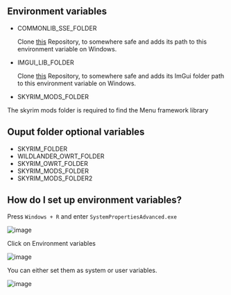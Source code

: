 ## Environment variables

- COMMONLIB_SSE_FOLDER

  Clone [this](https://github.com/CharmedBaryon/CommonLibSSE-NG) Repository, to somewhere safe and adds its path to this environment variable on Windows.

- IMGUI_LIB_FOLDER

  Clone [this](https://github.com/Thiago099/SKSE-Menu-Framework-SDK/tree/main)  Repository, to somewhere safe and adds its ImGui folder path to this environment variable on Windows.

- SKYRIM_MODS_FOLDER

 The skyrim mods folder is required to find the Menu framework library
  
## Ouput folder optional variables

- SKYRIM_FOLDER
- WILDLANDER_OWRT_FOLDER
- SKYRIM_OWRT_FOLDER
- SKYRIM_MODS_FOLDER
- SKYRIM_MODS_FOLDER2

## How do I set up environment variables?
Press `Windows + R` and enter `SystemPropertiesAdvanced.exe`

![image](https://github.com/Thiago099/SKSEMenuFrameworkTemplate/assets/66787043/16f55822-c3c1-4a1d-a305-5ea28e65634c)

Click on Environment variables

![image](https://github.com/Thiago099/SKSEMenuFrameworkTemplate/assets/66787043/c2fd5400-2685-46c4-be1b-8c9de86a1293)

You can either set them as system or user variables.

![image](https://github.com/Thiago099/SKSEMenuFrameworkTemplate/assets/66787043/9407cc4d-c702-460f-916d-963690da031a)
